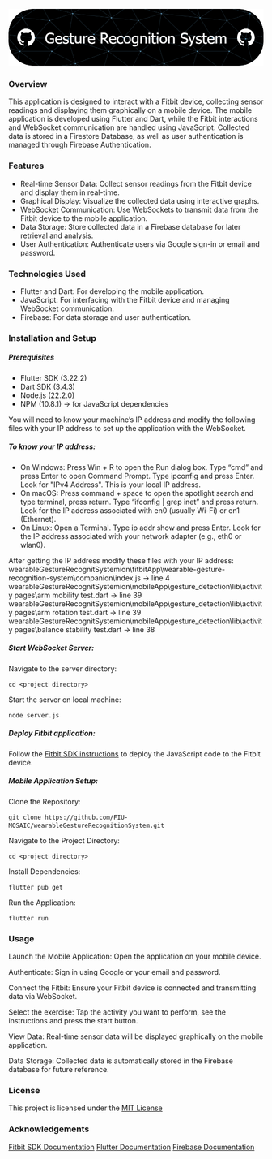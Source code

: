 ![Header](./header.png)
### Overview
This application is designed to interact with a Fitbit device, collecting sensor readings and displaying them graphically on a mobile device. The mobile application is developed using Flutter and Dart, while the Fitbit interactions and WebSocket communication are handled using JavaScript. Collected data is stored in a Firestore Database, as well as user authentication is managed through Firebase Authentication.
### Features
- Real-time Sensor Data: Collect sensor readings from the Fitbit device and display them in real-time.
- Graphical Display: Visualize the collected data using interactive graphs.
- WebSocket Communication: Use WebSockets to transmit data from the Fitbit device to the mobile application.
- Data Storage: Store collected data in a Firebase database for later retrieval and analysis.
- User Authentication: Authenticate users via Google sign-in or email and password.

### Technologies Used
- Flutter and Dart: For developing the mobile application.
- JavaScript: For interfacing with the Fitbit device and managing WebSocket communication.
- Firebase: For data storage and user authentication.

### Installation and Setup
##### Prerequisites
- Flutter SDK (3.22.2)
- Dart SDK (3.4.3)
- Node.js (22.2.0)
- NPM (10.8.1) -> for JavaScript dependencies

You will need to know your machine’s IP address and modify the following files with your IP address to set up the application with the WebSocket.

##### To know your IP address:
- On Windows:
Press Win + R to open the Run dialog box.
Type “cmd” and press Enter to open Command Prompt.
Type ipconfig and press Enter.
Look for "IPv4 Address". This is your local IP address.
- On macOS:
Press command + space to open the spotlight search and type terminal, press return.
Type “ifconfig | grep inet” and press return.
Look for the IP address associated with en0 (usually Wi-Fi) or en1 (Ethernet).
- On Linux:
Open a Terminal.
Type ip addr show and press Enter.
Look for the IP address associated with your network adapter (e.g., eth0 or wlan0).

After getting the IP address modify these files with your IP address:
wearableGestureRecognitSystemion\fitbitApp\wearable-gesture-recognition-system\companion\index.js -> line 4
wearableGestureRecognitSystemion\mobileApp\gesture_detection\lib\activity pages\arm mobility test.dart -> line 39 
wearableGestureRecognitSystemion\mobileApp\gesture_detection\lib\activity pages\arm rotation test.dart -> line 39
wearableGestureRecognitSystemion\mobileApp\gesture_detection\lib\activity pages\balance stability test.dart -> line 38

##### Start WebSocket Server:
Navigate to the server directory:
```
cd <project directory> 
```
Start the server on local machine:
```
node server.js
```
##### Deploy Fitbit application:
Follow the [Fitbit SDK instructions](https://dev.fitbit.com/getting-started/) to deploy the JavaScript code to the Fitbit device.

##### Mobile Application Setup:
Clone the Repository:
```
git clone https://github.com/FIU-MOSAIC/wearableGestureRecognitionSystem.git
```
Navigate to the Project Directory:
```
cd <project directory> 
```
Install Dependencies:
```
flutter pub get
```
Run the Application:
```
flutter run
```
### Usage
Launch the Mobile Application:
Open the application on your mobile device.

Authenticate:
Sign in using Google or your email and password.

Connect the Fitbit:
Ensure your Fitbit device is connected and transmitting data via WebSocket.

Select the exercise:
Tap the activity you want to perform, see the instructions and press the start button.

View Data:
Real-time sensor data will be displayed graphically on the mobile application.

Data Storage:
Collected data is automatically stored in the Firebase database for future reference.

### License
This project is licensed under the [MIT License](https://opensource.org/license/mit)

### Acknowledgements
[Fitbit SDK Documentation](https://dev.fitbit.com/build/guides/)
[Flutter Documentation](https://docs.flutter.dev/get-started/install)
[Firebase Documentation](https://firebase.google.com/docs)
